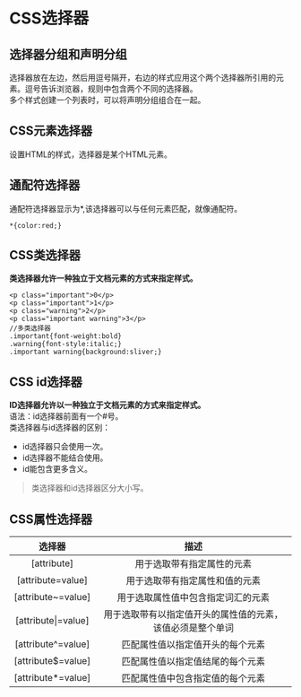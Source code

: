 # CSS选择器
## 选择器分组和声明分组
选择器放在左边，然后用逗号隔开，右边的样式应用这个两个选择器所引用的元素。逗号告诉浏览器，规则中包含两个不同的选择器。  
多个样式创建一个列表时，可以将声明分组组合在一起。
## CSS元素选择器  
设置HTML的样式，选择器是某个HTML元素。
## 通配符选择器
通配符选择器显示为*,该选择器可以与任何元素匹配，就像通配符。
```
*{color:red;}
```
## CSS类选择器
**类选择器允许一种独立于文档元素的方式来指定样式。** 
```
<p class="important">0</p>
<p class="important">1</p>
<p class="warning">2</p>
<p class="important warning">3</p>
//多类选择器
.important{font-weight:bold}
.warning{font-style:italic;}
.important warning{background:sliver;}
```
## CSS id选择器
**ID选择器允许以一种独立于文档元素的方式来指定样式。**  
语法：id选择器前面有一个#号。  
类选择器与id选择器的区别：
- id选择器只会使用一次。
- id选择器不能结合使用。
- id能包含更多含义。
> 类选择器和id选择器区分大小写。
## CSS属性选择器
选择器|描述
:---:|:---:
[attribute]|用于选取带有指定属性的元素
[attribute=value]|用于选取带有指定属性和值的元素
[attribute~=value]|用于选取属性值中包含指定词汇的元素
[attribute\|=value]|用于选取带有以指定值开头的属性值的元素，该值必须是整个单词
[attribute^=value]|匹配属性值以指定值开头的每个元素
[attribute$=value]|匹配属性值以指定值结尾的每个元素
[attribute*=value]|匹配属性值中包含指定值的每个元素
